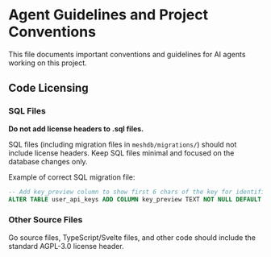 # Agent Guidelines and Project Conventions

This file documents important conventions and guidelines for AI agents working on this project.

## Code Licensing

### SQL Files

**Do not add license headers to .sql files.**

SQL files (including migration files in `meshdb/migrations/`) should not include license headers. Keep SQL files minimal and focused on the database changes only.

Example of correct SQL migration file:
```sql
-- Add key_preview column to show first 6 chars of the key for identification
ALTER TABLE user_api_keys ADD COLUMN key_preview TEXT NOT NULL DEFAULT '';
```

### Other Source Files

Go source files, TypeScript/Svelte files, and other code should include the standard AGPL-3.0 license header.
